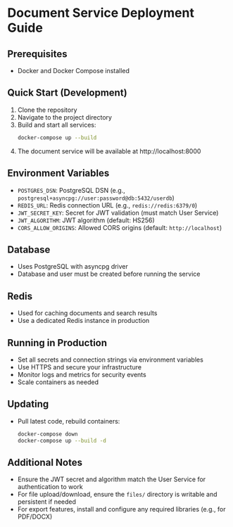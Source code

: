 # Document Service Deployment Guide

## Prerequisites
- Docker and Docker Compose installed

## Quick Start (Development)
1. Clone the repository
2. Navigate to the project directory
3. Build and start all services:
   ```sh
   docker-compose up --build
   ```
4. The document service will be available at http://localhost:8000

## Environment Variables
- `POSTGRES_DSN`: PostgreSQL DSN (e.g., `postgresql+asyncpg://user:password@db:5432/userdb`)
- `REDIS_URL`: Redis connection URL (e.g., `redis://redis:6379/0`)
- `JWT_SECRET_KEY`: Secret for JWT validation (must match User Service)
- `JWT_ALGORITHM`: JWT algorithm (default: HS256)
- `CORS_ALLOW_ORIGINS`: Allowed CORS origins (default: `http://localhost`)

## Database
- Uses PostgreSQL with asyncpg driver
- Database and user must be created before running the service

## Redis
- Used for caching documents and search results
- Use a dedicated Redis instance in production

## Running in Production
- Set all secrets and connection strings via environment variables
- Use HTTPS and secure your infrastructure
- Monitor logs and metrics for security events
- Scale containers as needed

## Updating
- Pull latest code, rebuild containers:
   ```sh
   docker-compose down
   docker-compose up --build -d
   ```

## Additional Notes
- Ensure the JWT secret and algorithm match the User Service for authentication to work
- For file upload/download, ensure the `files/` directory is writable and persistent if needed
- For export features, install and configure any required libraries (e.g., for PDF/DOCX) 